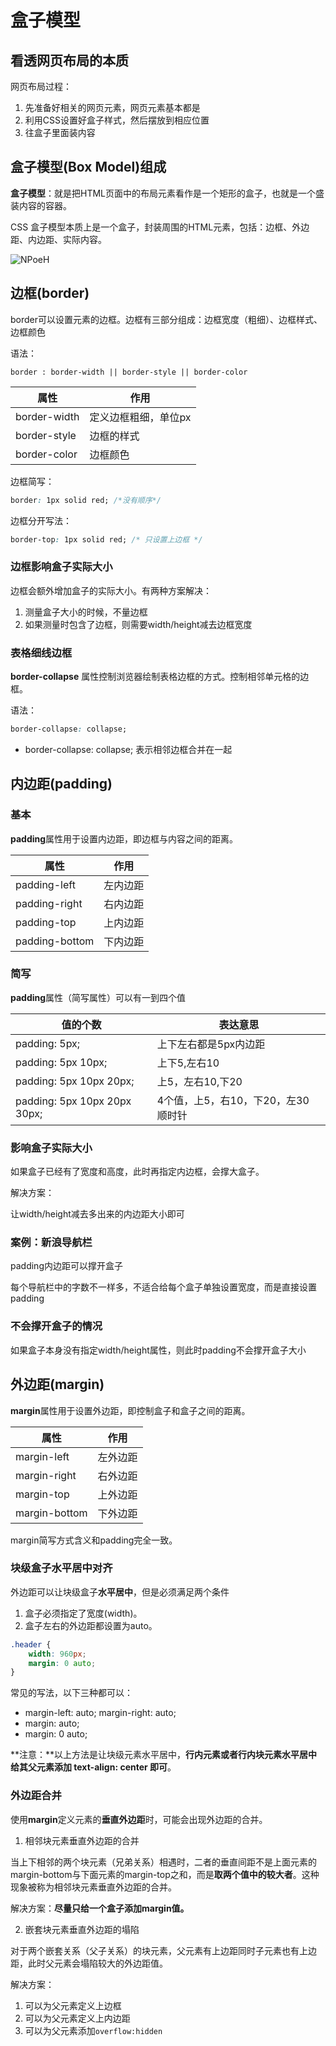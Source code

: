 # 盒子模型



## 看透网页布局的本质

网页布局过程：

1. 先准备好相关的网页元素，网页元素基本都是
2. 利用CSS设置好盒子样式，然后摆放到相应位置
3. 往盒子里面装内容



## 盒子模型(Box Model)组成

**盒子模型**：就是把HTML页面中的布局元素看作是一个矩形的盒子，也就是一个盛装内容的容器。

CSS 盒子模型本质上是一个盒子，封装周围的HTML元素，包括：边框、外边距、内边距、实际内容。



![NPoeH](https://oss.muzing.top/image/NPoeH.png)



## 边框(border)

border可以设置元素的边框。边框有三部分组成：边框宽度（粗细）、边框样式、边框颜色



语法：

```
border : border-width || border-style || border-color
```

| 属性         | 作用                 |
| ------------ | -------------------- |
| border-width | 定义边框粗细，单位px |
| border-style | 边框的样式           |
| border-color | 边框颜色             |



边框简写：

```css
border: 1px solid red; /*没有顺序*/
```



边框分开写法：

```css
border-top: 1px solid red; /* 只设置上边框 */
```



### 边框影响盒子实际大小

边框会额外增加盒子的实际大小。有两种方案解决：

1. 测量盒子大小的时候，不量边框
2. 如果测量时包含了边框，则需要width/height减去边框宽度





### 表格细线边框

**border-collapse** 属性控制浏览器绘制表格边框的方式。控制相邻单元格的边框。

语法：

```css
border-collapse: collapse;
```

- border-collapse: collapse; 表示相邻边框合并在一起



## 内边距(padding)



### 基本

**padding**属性用于设置内边距，即边框与内容之间的距离。

| 属性           | 作用     |
| -------------- | -------- |
| padding-left   | 左内边距 |
| padding-right  | 右内边距 |
| padding-top    | 上内边距 |
| padding-bottom | 下内边距 |



### 简写

**padding**属性（简写属性）可以有一到四个值

| 值的个数                     | 表达意思                             |
| ---------------------------- | ------------------------------------ |
| padding: 5px;                | 上下左右都是5px内边距                |
| padding: 5px 10px;           | 上下5,左右10                         |
| padding: 5px 10px 20px;      | 上5，左右10,下20                     |
| padding: 5px 10px 20px 30px; | 4个值，上5，右10，下20，左30  顺时针 |



### 影响盒子实际大小

如果盒子已经有了宽度和高度，此时再指定内边框，会撑大盒子。



解决方案：

让width/height减去多出来的内边距大小即可



### 案例：新浪导航栏

padding内边距可以撑开盒子

每个导航栏中的字数不一样多，不适合给每个盒子单独设置宽度，而是直接设置padding



### 不会撑开盒子的情况

如果盒子本身没有指定width/height属性，则此时padding不会撑开盒子大小



## 外边距(margin)

**margin**属性用于设置外边距，即控制盒子和盒子之间的距离。



| 属性          | 作用     |
| ------------- | -------- |
| margin-left   | 左外边距 |
| margin-right  | 右外边距 |
| margin-top    | 上外边距 |
| margin-bottom | 下外边距 |



margin简写方式含义和padding完全一致。



### 块级盒子水平居中对齐

外边距可以让块级盒子**水平居中**，但是必须满足两个条件

1. 盒子必须指定了宽度(width)。
2. 盒子左右的外边距都设置为auto。

```css
.header {
    width: 960px;
    margin: 0 auto;
}
```

常见的写法，以下三种都可以：

- margin-left: auto; margin-right: auto;
- margin: auto;
- margin: 0 auto;



**注意：**以上方法是让块级元素水平居中，**行内元素或者行内块元素水平居中给其父元素添加 text-align: center 即可**。



### 外边距合并

使用**margin**定义元素的**垂直外边距**时，可能会出现外边距的合并。



1. 相邻块元素垂直外边距的合并

当上下相邻的两个块元素（兄弟关系）相遇时，二者的垂直间距不是上面元素的margin-bottom与下面元素的margin-top之和，而是**取两个值中的较大者**。这种现象被称为相邻块元素垂直外边距的合并。



解决方案：**尽量只给一个盒子添加margin值。**



2. 嵌套块元素垂直外边距的塌陷

对于两个嵌套关系（父子关系）的块元素，父元素有上边距同时子元素也有上边距，此时父元素会塌陷较大的外边距值。



解决方案：

1. 可以为父元素定义上边框
2. 可以为父元素定义上内边距
3. 可以为父元素添加`overflow:hidden`

